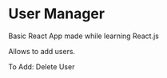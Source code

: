 # User Manager

Basic React App made while learning React.js

Allows to add users.

To Add:
  Delete User
